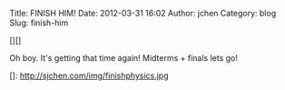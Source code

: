 Title: FINISH HIM!
Date: 2012-03-31 16:02
Author: jchen
Category: blog
Slug: finish-him

[][]

Oh boy. It's getting that time again! Midterms + finals lets go!

  []: http://sjchen.com/img/finishphysics.jpg
